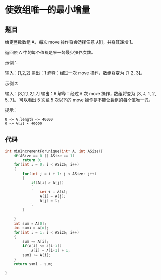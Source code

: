 # 使数组唯一的最小增量

## 题目

给定整数数组 A，每次 move 操作将会选择任意 A[i]，并将其递增 1。

返回使 A 中的每个值都是唯一的最少操作次数。

示例 1:

输入：[1,2,2]
输出：1
解释：经过一次 move 操作，数组将变为 [1, 2, 3]。

示例 2:

输入：[3,2,1,2,1,7]
输出：6
解释：经过 6 次 move 操作，数组将变为 [3, 4, 1, 2, 5, 7]。
可以看出 5 次或 5 次以下的 move 操作是不能让数组的每个值唯一的。


提示：


	0 <= A.length <= 40000
	0 <= A[i] < 40000

## 代码

```c
int minIncrementForUnique(int* A, int ASize){
    if(ASize == 0 || ASize == 1)
        return 0;
    for(int i = 0; i < ASize; i++)
    {
        for(int j = i + 1; j < ASize; j++)
        {
            if(A[i] > A[j])
            {
                int t = A[i];
                A[i] = A[j];
                A[j] = t;
            }
        }
        
    }
    int sum = A[0];
    int sum1 = A[0];
    for(int i = 1; i < ASize; i++)
    {
        sum += A[i];
        if(A[i] <= A[i-1])
            A[i] = A[i-1] + 1;
        sum1 += A[i];
    }
    return sum1 - sum;

}
```

